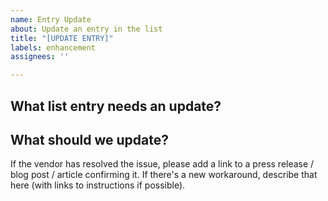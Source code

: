 ```yaml
---
name: Entry Update
about: Update an entry in the list
title: "[UPDATE ENTRY]"
labels: enhancement
assignees: ''

---
```


## What list entry needs an update?


## What should we update?

If the vendor has resolved the issue, please add a link to a press release / blog post / article confirming it. If there's a new workaround, describe that here (with links to instructions if possible).
